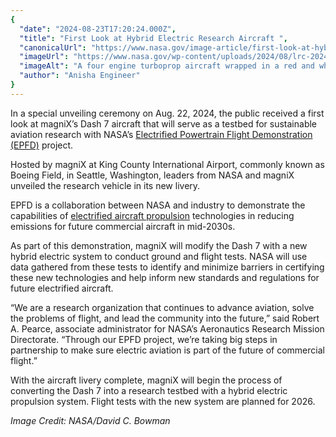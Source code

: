 ```yaml
---
{
  "date": "2024-08-23T17:20:24.000Z",
  "title": "First Look at Hybrid Electric Research Aircraft ",
  "canonicalUrl": "https://www.nasa.gov/image-article/first-look-at-hybrid-electric-research-aircraft/",
  "imageUrl": "https://www.nasa.gov/wp-content/uploads/2024/08/lrc-2024-h1-p-epfd-0711-photo-credit-nasa-david-c-bowman.jpg",
  "imageAlt": "A four engine turboprop aircraft wrapped in a red and white livery with logos and names of each partner on the project sits under the lights inside an aircraft hangar. On the ground in front of the plane is an electric powertrain with an electric motor and battery pack that will soon be swapped out with one of the aircraft’s traditional engines to form a hybrid electric system.",
  "author": "Anisha Engineer"
}
---
```


In a special unveiling ceremony on Aug. 22, 2024, the public received a first look at magniX’s Dash 7 aircraft that will serve as a testbed for sustainable aviation research with NASA’s [Electrified Powertrain Flight Demonstration (EPFD)](https://www.nasa.gov/directorates/armd/iasp/epfd/) project. 

Hosted by magniX at King County International Airport, commonly known as Boeing Field, in Seattle, Washington, leaders from NASA and magniX unveiled the research vehicle in its new livery.  

EPFD is a collaboration between NASA and industry to demonstrate the capabilities of [electrified aircraft propulsion](https://www1.grc.nasa.gov/aeronautics/eap/) technologies in reducing emissions for future commercial aircraft in mid-2030s.  

As part of this demonstration, magniX will modify the Dash 7 with a new hybrid electric system to conduct ground and flight tests. NASA will use data gathered from these tests to identify and minimize barriers in certifying these new technologies and help inform new standards and regulations for future electrified aircraft.  

“We are a research organization that continues to advance aviation, solve the problems of flight, and lead the community into the future,” said Robert A. Pearce, associate administrator for NASA’s Aeronautics Research Mission Directorate. “Through our EPFD project, we’re taking big steps in partnership to make sure electric aviation is part of the future of commercial flight.” 

With the aircraft livery complete, magniX will begin the process of converting the Dash 7 into a research testbed with a hybrid electric propulsion system. Flight tests with the new system are planned for 2026.

_Image Credit: NASA/David C. Bowman_

